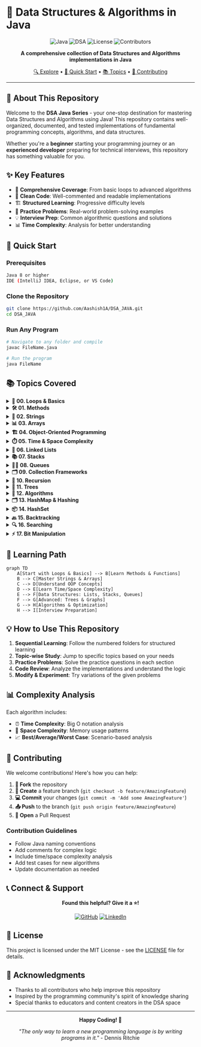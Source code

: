 # 🚀 Data Structures & Algorithms in Java

<div align="center">

![Java](https://img.shields.io/badge/Java-ED8B00?style=for-the-badge&logo=java&logoColor=white)
![DSA](https://img.shields.io/badge/DSA-Complete%20Series-blue?style=for-the-badge)
![License](https://img.shields.io/badge/License-MIT-green?style=for-the-badge)
![Contributors](https://img.shields.io/badge/Contributors-Welcome-orange?style=for-the-badge)

**A comprehensive collection of Data Structures and Algorithms implementations in Java**

[🔍 Explore](#-table-of-contents) • [🚀 Quick Start](#-quick-start) • [📚 Topics](#-topics-covered) • [🤝 Contributing](#-contributing)

</div>

---

## 📖 About This Repository

Welcome to the **DSA Java Series** - your one-stop destination for mastering Data Structures and Algorithms using Java! This repository contains well-organized, documented, and tested implementations of fundamental programming concepts, algorithms, and data structures.

Whether you're a **beginner** starting your programming journey or an **experienced developer** preparing for technical interviews, this repository has something valuable for you.

## ✨ Key Features

- 🎯 **Comprehensive Coverage**: From basic loops to advanced algorithms
- 📝 **Clean Code**: Well-commented and readable implementations
- 🏗️ **Structured Learning**: Progressive difficulty levels
- 🔄 **Practice Problems**: Real-world problem-solving examples
- 💡 **Interview Prep**: Common algorithmic questions and solutions
- 📊 **Time Complexity**: Analysis for better understanding

## 🚀 Quick Start

### Prerequisites

```bash
Java 8 or higher
IDE (IntelliJ IDEA, Eclipse, or VS Code)
```

### Clone the Repository

```bash
git clone https://github.com/Aashish1A/DSA_JAVA.git
cd DSA_JAVA
```

### Run Any Program

```bash
# Navigate to any folder and compile
javac FileName.java

# Run the program
java FileName
```

## 📚 Topics Covered

<details>
<summary><strong>🔄 00. Loops & Basics</strong></summary>

- Basic loop structures
- Pattern printing algorithms
- Geometric calculations
- Number sequences
- **Practice Problems** included

</details>

<details>
<summary><strong>🛠️ 01. Methods</strong></summary>

- Function definitions and calls
- Built-in function usage
- Mathematical combinations & permutations
- Pascal's Triangle implementation
- Variable swapping techniques

</details>

<details>
<summary><strong>📝 02. Strings</strong></summary>

- String manipulation basics
- StringBuilder operations
- Type conversions (String ↔ Int ↔ Char)
- Substring operations
- **Practice Questions** with solutions

</details>

<details>
<summary><strong>📊 03. Arrays</strong></summary>

- Array fundamentals and operations
- Linear search algorithms
- Input/output handling
- ArrayList implementations
- **Two-dimensional arrays**
- **Practice Questions** included

</details>

<details>
<summary><strong>🏗️ 04. Object-Oriented Programming</strong></summary>

- Class design and implementation
- Object creation and manipulation
- Real-world examples (Student, Fraction classes)
- Encapsulation principles

</details>

<details>
<summary><strong>⏱️ 05. Time & Space Complexity</strong></summary>

- Big O notation analysis
- Time complexity calculations
- Space optimization techniques
- Performance comparison

</details>

<details>
<summary><strong>🔗 06. Linked Lists</strong></summary>

- Singly Linked Lists
- Doubly Linked Lists
- Circular Linked Lists
- Menu-driven implementations
- **C language implementations** also included

</details>

<details>
<summary><strong>📚 07. Stacks</strong></summary>

- Stack implementation and operations
- Infix, Prefix, Postfix conversions
- Stack reversal algorithms
- Linked List-based stacks
- **Practice Problems** with solutions

</details>

<details>
<summary><strong>🚶‍♂️ 08. Queues</strong></summary>

- Array-based queue implementation
- Linked List-based queues
- Circular queues
- Double-ended queues (Deque)
- **Priority queues**

</details>

<details>
<summary><strong>🗂️ 09. Collection Frameworks</strong></summary>

- ArrayList and LinkedList
- HashMap and TreeMap
- HashSet and TreeSet
- Stack and Queue collections
- Priority Queue examples

</details>

<details>
<summary><strong>🔄 10. Recursion</strong></summary>

- Factorial calculations
- Fibonacci sequences
- Power functions
- Tower of Hanoi
- Path counting problems

</details>

<details>
<summary><strong>🌳 11. Trees</strong></summary>

- Binary Trees
- Binary Search Trees
- AVL Trees
- B and B+ Trees
- Tree traversal algorithms

</details>

<details>
<summary><strong>🔧 12. Algorithms</strong></summary>

- **Sorting**: Bubble, Selection, Insertion, Merge, Quick, Radix, Count Sort
- **String Matching**: Karp-Rabin algorithm
- **Search Algorithms**: Binary search, linear search
- Time complexity analysis for each

</details>

<details>
<summary><strong>🗂️ 13. HashMap & Hashing</strong></summary>

- Hash table implementations
- Collision resolution techniques
- Hash function design
- Real-world applications

</details>

<details>
<summary><strong>📦 14. HashSet</strong></summary>

- Set operations and implementations
- Duplicate elimination
- Set theory applications

</details>

<details>
<summary><strong>🔙 15. Backtracking</strong></summary>

- N-Queens problem
- Sudoku solver
- Maze solving algorithms
- Permutation generation

</details>

<details>
<summary><strong>🔍 16. Searching</strong></summary>

- Linear search variations
- Binary search and its applications
- Ternary search
- Exponential search

</details>

<details>
<summary><strong>⚡ 17. Bit Manipulation</strong></summary>

- Bitwise operations
- Bit masking techniques
- Power of 2 checks
- XOR applications

</details>

## 🎯 Learning Path

```mermaid
graph TD
    A[Start with Loops & Basics] --> B[Learn Methods & Functions]
    B --> C[Master Strings & Arrays]
    C --> D[Understand OOP Concepts]
    D --> E[Learn Time/Space Complexity]
    E --> F[Data Structures: Lists, Stacks, Queues]
    F --> G[Advanced: Trees & Graphs]
    G --> H[Algorithms & Optimization]
    H --> I[Interview Preparation]
```

## 💡 How to Use This Repository

1. **Sequential Learning**: Follow the numbered folders for structured learning
2. **Topic-wise Study**: Jump to specific topics based on your needs
3. **Practice Problems**: Solve the practice questions in each section
4. **Code Review**: Analyze the implementations and understand the logic
5. **Modify & Experiment**: Try variations of the given problems

## 📊 Complexity Analysis

Each algorithm includes:

- ⏰ **Time Complexity**: Big O notation analysis
- 💾 **Space Complexity**: Memory usage patterns
- 📈 **Best/Average/Worst Case**: Scenario-based analysis

## 🤝 Contributing

We welcome contributions! Here's how you can help:

1. **🍴 Fork** the repository
2. **🌿 Create** a feature branch (`git checkout -b feature/AmazingFeature`)
3. **💻 Commit** your changes (`git commit -m 'Add some AmazingFeature'`)
4. **📤 Push** to the branch (`git push origin feature/AmazingFeature`)
5. **🔀 Open** a Pull Request

### Contribution Guidelines

- Follow Java naming conventions
- Add comments for complex logic
- Include time/space complexity analysis
- Add test cases for new algorithms
- Update documentation as needed

## 📞 Connect & Support

<div align="center">

**Found this helpful? Give it a ⭐!**

[![GitHub](https://img.shields.io/badge/GitHub-100000?style=for-the-badge&logo=github&logoColor=white)](https://github.com/Aashish1A)
[![LinkedIn](https://img.shields.io/badge/LinkedIn-0077B5?style=for-the-badge&logo=linkedin&logoColor=white)](https://linkedin.com/in/aashish1a)

</div>

## 📄 License

This project is licensed under the MIT License - see the [LICENSE](LICENSE) file for details.

## 🙏 Acknowledgments

- Thanks to all contributors who help improve this repository
- Inspired by the programming community's spirit of knowledge sharing
- Special thanks to educators and content creators in the DSA space

---

<div align="center">

**Happy Coding! 🚀**

_"The only way to learn a new programming language is by writing programs in it."_ - Dennis Ritchie

</div>
